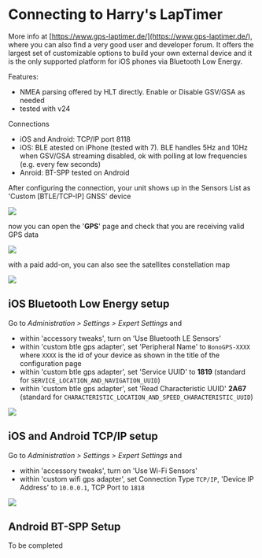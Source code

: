 # Connecting to Harry's LapTimer

More info at [https://www.gps-laptimer.de/](https://www.gps-laptimer.de/), where you can also find a very good user and developer forum. It offers the largest set of customizable options to build your own external device and it is the only supported platform for iOS phones via Bluetooth Low Energy.

Features:

 - NMEA parsing offered by HLT directly. Enable or Disable GSV/GSA as needed
 - tested with v24

Connections
 
 - iOS and Android: TCP/IP port 8118
 - iOS: BLE atested on iPhone (tested with 7). BLE handles 5Hz and 10Hz  when GSV/GSA streaming disabled, ok with polling at low frequencies (e.g. every few seconds)
 - Anroid: BT-SPP tested on Android

 
After configuring the connection, your unit shows up in the Sensors List as 'Custom [BTLE/TCP-IP] GNSS' device

![](hlt-ble-configured.PNG)

now you can open the '**GPS**' page and check that you are receiving valid GPS data

![](hlt-ble-running.PNG)

with a paid add-on, you can also see the satellites constellation map

![](hlt-gps-map.PNG)


## iOS Bluetooth Low Energy setup

Go to *Administration > Settings > Expert Settings* and

- within 'accessory tweaks', turn on 'Use Bluetooth LE Sensors'
- within 'custom btle gps adapter', set 'Peripheral Name' to `BonoGPS-XXXX` where `XXXX` is the id of your device as shown in the title of the configuration page
- within 'custom btle gps adapter', set 'Service UUID' to  **1819** (standard for `SERVICE_LOCATION_AND_NAVIGATION_UUID`)
- within 'custom btle gps adapter', set 'Read Characteristic UUID' **2A67** (standard for `CHARACTERISTIC_LOCATION_AND_SPEED_CHARACTERISTIC_UUID`)

![](hlt-ble.jpeg)


## iOS and Android TCP/IP setup

Go to *Administration > Settings > Expert Settings* and

- within 'accessory tweaks', turn on 'Use Wi-Fi Sensors'
- within 'custom wifi gps adapter', set Connection Type `TCP/IP`, 'Device IP Address' to `10.0.0.1`, TCP Port to `1818`

![](hlt-wifi.jpeg)


## Android BT-SPP Setup

To be completed
